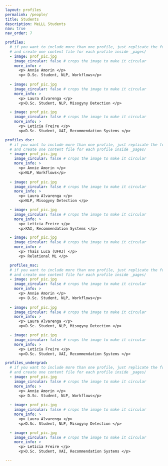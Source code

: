 ```yaml
---
layout: profiles
permalink: /people/
title: Students
description: MeLLL Students
nav: true
nav_order: 7

profiles:
  # if you want to include more than one profile, just replicate the following block
  # and create one content file for each profile inside _pages/
  - image: prof_pic.jpg
    image_circular: false # crops the image to make it circular
    more_info: >
      <p> Annie Amorin </p>
      <p> D.Sc. Student, NLP, Workflows</p>
      
  - image: prof_pic.jpg
    image_circular: false # crops the image to make it circular
    more_info: >
      <p> Laura Alvarenga </p>
      <p>D.Sc. Student, NLP, Misogyny Detection </p>

  - image: prof_pic.jpg
    image_circular: false # crops the image to make it circular
    more_info: >
      <p> Letícia Freire </p>
      <p>D.Sc. Student, XAI, Recommendation Systems </p>

profiles_dsc:
  # if you want to include more than one profile, just replicate the following block
  # and create one content file for each profile inside _pages/
  - image: prof_pic.jpg
    image_circular: false # crops the image to make it circular
    more_info: >
      <p> Annie Amorin </p>
      <p>NLP, Workflows</p>
      
  - image: prof_pic.jpg
    image_circular: false # crops the image to make it circular
    more_info: >
      <p> Laura Alvarenga </p>
      <p>NLP, Misogyny Detection </p>

  - image: prof_pic.jpg
    image_circular: false # crops the image to make it circular
    more_info: >
      <p> Letícia Freire </p>
      <p>XAI, Recommendation Systems </p>

  - image: prof_pic.jpg
    image_circular: false # crops the image to make it circular
    more_info: >
      <p> Thais Luca (UFRJ) </p>
      <p> Relational ML </p>

  profiles_msc:
  # if you want to include more than one profile, just replicate the following block
  # and create one content file for each profile inside _pages/
  - image: prof_pic.jpg
    image_circular: false # crops the image to make it circular
    more_info: >
      <p> Annie Amorin </p>
      <p> D.Sc. Student, NLP, Workflows</p>
      
  - image: prof_pic.jpg
    image_circular: false # crops the image to make it circular
    more_info: >
      <p> Laura Alvarenga </p>
      <p>D.Sc. Student, NLP, Misogyny Detection </p>

  - image: prof_pic.jpg
    image_circular: false # crops the image to make it circular
    more_info: >
      <p> Letícia Freire </p>
      <p>D.Sc. Student, XAI, Recommendation Systems </p>

profiles_undergrad:
  # if you want to include more than one profile, just replicate the following block
  # and create one content file for each profile inside _pages/
  - image: prof_pic.jpg
    image_circular: false # crops the image to make it circular
    more_info: >
      <p> Annie Amorin </p>
      <p> D.Sc. Student, NLP, Workflows</p>
      
  - image: prof_pic.jpg
    image_circular: false # crops the image to make it circular
    more_info: >
      <p> Laura Alvarenga </p>
      <p>D.Sc. Student, NLP, Misogyny Detection </p>

  - image: prof_pic.jpg
    image_circular: false # crops the image to make it circular
    more_info: >
      <p> Letícia Freire </p>
      <p>D.Sc. Student, XAI, Recommendation Systems </p>

---
```

